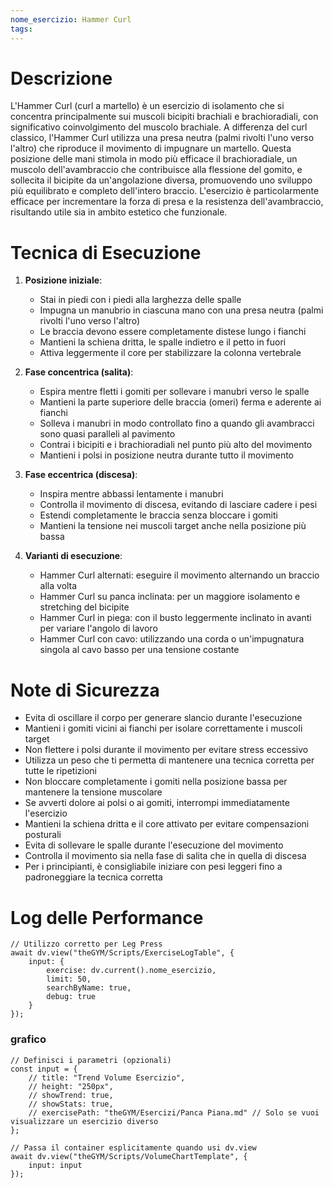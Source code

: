 ```yaml
---
nome_esercizio: Hammer Curl
tags:
---
```

# Descrizione
L'Hammer Curl (curl a martello) è un esercizio di isolamento che si concentra principalmente sui muscoli bicipiti brachiali e brachioradiali, con significativo coinvolgimento del muscolo brachiale. A differenza del curl classico, l'Hammer Curl utilizza una presa neutra (palmi rivolti l'uno verso l'altro) che riproduce il movimento di impugnare un martello. Questa posizione delle mani stimola in modo più efficace il brachioradiale, un muscolo dell'avambraccio che contribuisce alla flessione del gomito, e sollecita il bicipite da un'angolazione diversa, promuovendo uno sviluppo più equilibrato e completo dell'intero braccio. L'esercizio è particolarmente efficace per incrementare la forza di presa e la resistenza dell'avambraccio, risultando utile sia in ambito estetico che funzionale.

# Tecnica di Esecuzione
1. **Posizione iniziale**:
   - Stai in piedi con i piedi alla larghezza delle spalle
   - Impugna un manubrio in ciascuna mano con una presa neutra (palmi rivolti l'uno verso l'altro)
   - Le braccia devono essere completamente distese lungo i fianchi
   - Mantieni la schiena dritta, le spalle indietro e il petto in fuori
   - Attiva leggermente il core per stabilizzare la colonna vertebrale

2. **Fase concentrica (salita)**:
   - Espira mentre fletti i gomiti per sollevare i manubri verso le spalle
   - Mantieni la parte superiore delle braccia (omeri) ferma e aderente ai fianchi
   - Solleva i manubri in modo controllato fino a quando gli avambracci sono quasi paralleli al pavimento
   - Contrai i bicipiti e i brachioradiali nel punto più alto del movimento
   - Mantieni i polsi in posizione neutra durante tutto il movimento

3. **Fase eccentrica (discesa)**:
   - Inspira mentre abbassi lentamente i manubri
   - Controlla il movimento di discesa, evitando di lasciare cadere i pesi
   - Estendi completamente le braccia senza bloccare i gomiti
   - Mantieni la tensione nei muscoli target anche nella posizione più bassa

4. **Varianti di esecuzione**:
   - Hammer Curl alternati: eseguire il movimento alternando un braccio alla volta
   - Hammer Curl su panca inclinata: per un maggiore isolamento e stretching del bicipite
   - Hammer Curl in piega: con il busto leggermente inclinato in avanti per variare l'angolo di lavoro
   - Hammer Curl con cavo: utilizzando una corda o un'impugnatura singola al cavo basso per una tensione costante

# Note di Sicurezza
- Evita di oscillare il corpo per generare slancio durante l'esecuzione
- Mantieni i gomiti vicini ai fianchi per isolare correttamente i muscoli target
- Non flettere i polsi durante il movimento per evitare stress eccessivo
- Utilizza un peso che ti permetta di mantenere una tecnica corretta per tutte le ripetizioni
- Non bloccare completamente i gomiti nella posizione bassa per mantenere la tensione muscolare
- Se avverti dolore ai polsi o ai gomiti, interrompi immediatamente l'esercizio
- Mantieni la schiena dritta e il core attivato per evitare compensazioni posturali
- Evita di sollevare le spalle durante l'esecuzione del movimento
- Controlla il movimento sia nella fase di salita che in quella di discesa
- Per i principianti, è consigliabile iniziare con pesi leggeri fino a padroneggiare la tecnica corretta
# Log delle Performance

```dataviewjs
// Utilizzo corretto per Leg Press
await dv.view("theGYM/Scripts/ExerciseLogTable", {
    input: {
        exercise: dv.current().nome_esercizio,
        limit: 50,
        searchByName: true,
        debug: true
    }
});
```
### grafico
```dataviewjs
// Definisci i parametri (opzionali)
const input = {
    // title: "Trend Volume Esercizio",
    // height: "250px",
    // showTrend: true,
    // showStats: true,
    // exercisePath: "theGYM/Esercizi/Panca Piana.md" // Solo se vuoi visualizzare un esercizio diverso
};

// Passa il container esplicitamente quando usi dv.view
await dv.view("theGYM/Scripts/VolumeChartTemplate", {
    input: input
});
```
